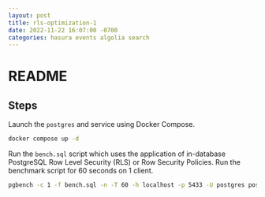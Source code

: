 ```yaml
---
layout: post
title: rls-optimization-1
date: 2022-11-22 16:07:00 -0700
categories: hasura events algolia search
---
```

# README #

## Steps ##

Launch the `postgres` and service using Docker Compose.

```bash
docker compose up -d
```

Run the `bench.sql` script which uses the application of in-database
PostgreSQL Row Level Security (RLS) or Row Security Policies.  Run the
benchmark script for 60 seconds on 1 client.

```bash
pgbench -c 1 -f bench.sql -n -T 60 -h localhost -p 5433 -U postgres postgres
```
